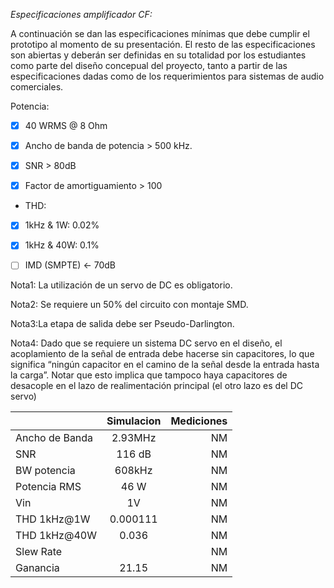 *Especificaciones amplificador CF:*

A continuación se dan las especificaciones mínimas que debe cumplir el prototipo al momento de su presentación. 
El resto de las especificaciones son abiertas y deberán ser definidas en su totalidad por los estudiantes como
parte del diseño concepual del proyecto, tanto a partir de las especificaciones dadas como de los requerimientos 
para sistemas de audio comerciales.

Potencia:
- [X] 40 WRMS @ 8 Ohm
 
- [X] Ancho de banda de potencia > 500 kHz.
 
- [X] SNR > 80dB
 
- [X] Factor de amortiguamiento > 100
 
- THD:
- [X] 1kHz & 1W: 0.02%
- [X] 1kHz & 40W: 0.1%
 
- [ ] IMD (SMPTE) <- 70dB

Nota1: La utilización de un servo de DC es obligatorio.

Nota2: Se requiere un 50% del circuito con montaje SMD.

Nota3:La etapa de salida debe ser Pseudo-Darlington.

Nota4: Dado que se requiere un sistema DC servo en el diseño, el acoplamiento de la señal de entrada
debe hacerse sin capacitores, lo que significa “ningún capacitor en el camino de la señal desde la entrada hasta la carga”. 
Notar que esto implica que tampoco haya capacitores de desacople en el lazo de realimentación principal 
(el otro lazo es del DC servo)



| 	        | Simulacion    | Mediciones  |
|-------------- |:-------------:| -----------:|
| Ancho de Banda| 2.93MHz       |   NM        |
| SNR           | 116 dB        |   NM        |
| BW potencia   | 608kHz        |   NM        |
| Potencia RMS  | 46 W          |   NM        |
| Vin           | 1V            |   NM        |
| THD 1kHz@1W   | 0.000111      |   NM        |
| THD 1kHz@40W  | 0.036         |   NM        |
| Slew Rate     |               |   NM        |
| Ganancia      | 21.15         |   NM        |
